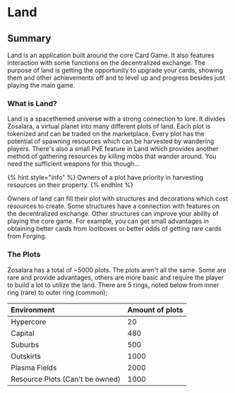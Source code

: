 # Land

## Summary

Land is an application built around the core Card Game. It also features interaction with some functions on the decentralized exchange. The purpose of land is getting the opportunity to upgrade your cards, showing them and other achievements off and to level up and progress besides just playing the main game.

### What is Land?

Land is a spacethemed universe with a strong connection to lore. It divides Zosalara, a virtual planet into many different plots of land. Each plot is tokenized and can be traded on the marketplace. Every plot has the potential of spawning resources which can be harvested by wandering players. There's also a small PvE feature in Land which provides another method of gathering resources by killing mobs that wander around. You need the sufficient weapons for this though...

{% hint style="info" %}
Owners of a plot have priority in harvesting resources on their property.
{% endhint %}

Owners of land can fill their plot with structures and decorations which cost resources to create. Some structures have a connection with features on the decentralized exchange. Other structures can improve your ability of playing the core game. For example, you can get small advantages in obtaining better cards from lootboxes or better odds of getting rare cards from Forging. 

### The Plots

Zosalara has a total of ~5000 plots. The plots aren't all the same. Some are rare and provide advantages, others are more basic and require the player to build a lot to utilize the land. There are 5 rings, noted below from inner ring \(rare\) to outer ring \(common\);

| Environment | Amount of plots |
| :--- | :--- |
| Hypercore | 20 |
| Capital | 480 |
| Suburbs | 500 |
| Outskirts | 1000 |
| Plasma Fields | 2000 |
| Resource Plots \(Can't be owned\) | 1000 |



